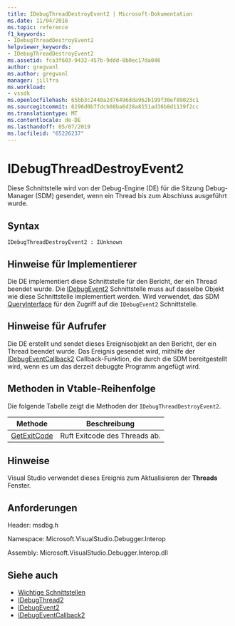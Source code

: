 ```yaml
---
title: IDebugThreadDestroyEvent2 | Microsoft-Dokumentation
ms.date: 11/04/2016
ms.topic: reference
f1_keywords:
- IDebugThreadDestroyEvent2
helpviewer_keywords:
- IDebugThreadDestroyEvent2
ms.assetid: fca3f603-9432-457b-9ddd-8b0ec17da046
author: gregvanl
ms.author: gregvanl
manager: jillfra
ms.workload:
- vssdk
ms.openlocfilehash: 65bb3c2440a2d76496dda962b199f30ef89023c1
ms.sourcegitcommit: 6196d0b7fdcb08ba6d28a8151ad36b8d1139f2cc
ms.translationtype: MT
ms.contentlocale: de-DE
ms.lasthandoff: 05/07/2019
ms.locfileid: "65226237"
---
```

# <a name="idebugthreaddestroyevent2"></a>IDebugThreadDestroyEvent2
Diese Schnittstelle wird von der Debug-Engine (DE) für die Sitzung Debug-Manager (SDM) gesendet, wenn ein Thread bis zum Abschluss ausgeführt wurde.

## <a name="syntax"></a>Syntax

```
IDebugThreadDestroyEvent2 : IUnknown
```

## <a name="notes-for-implementers"></a>Hinweise für Implementierer
 Die DE implementiert diese Schnittstelle für den Bericht, der ein Thread beendet wurde. Die [IDebugEvent2](../../../extensibility/debugger/reference/idebugevent2.md) Schnittstelle muss auf dasselbe Objekt wie diese Schnittstelle implementiert werden. Wird verwendet, das SDM [QueryInterface](/cpp/atl/queryinterface) für den Zugriff auf die `IDebugEvent2` Schnittstelle.

## <a name="notes-for-callers"></a>Hinweise für Aufrufer
 Die DE erstellt und sendet dieses Ereignisobjekt an den Bericht, der ein Thread beendet wurde. Das Ereignis gesendet wird, mithilfe der [IDebugEventCallback2](../../../extensibility/debugger/reference/idebugeventcallback2.md) Callback-Funktion, die durch die SDM bereitgestellt wird, wenn es um das derzeit debuggte Programm angefügt wird.

## <a name="methods-in-vtable-order"></a>Methoden in Vtable-Reihenfolge
 Die folgende Tabelle zeigt die Methoden der `IDebugThreadDestroyEvent2`.

|Methode|Beschreibung|
|------------|-----------------|
|[GetExitCode](../../../extensibility/debugger/reference/idebugthreaddestroyevent2-getexitcode.md)|Ruft Exitcode des Threads ab.|

## <a name="remarks"></a>Hinweise
 Visual Studio verwendet dieses Ereignis zum Aktualisieren der **Threads** Fenster.

## <a name="requirements"></a>Anforderungen
 Header: msdbg.h

 Namespace: Microsoft.VisualStudio.Debugger.Interop

 Assembly: Microsoft.VisualStudio.Debugger.Interop.dll

## <a name="see-also"></a>Siehe auch
- [Wichtige Schnittstellen](../../../extensibility/debugger/reference/core-interfaces.md)
- [IDebugThread2](../../../extensibility/debugger/reference/idebugthread2.md)
- [IDebugEvent2](../../../extensibility/debugger/reference/idebugevent2.md)
- [IDebugEventCallback2](../../../extensibility/debugger/reference/idebugeventcallback2.md)